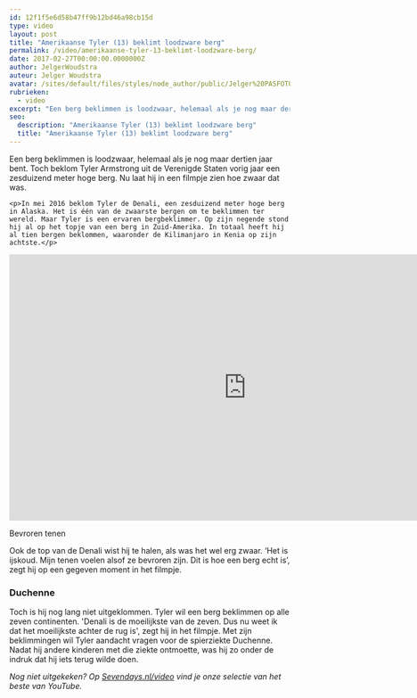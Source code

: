 ```yaml
---
id: 12f1f5e6d58b47ff9b12bd46a98cb15d
type: video
layout: post
title: "Amerikaanse Tyler (13) beklimt loodzware berg"
permalink: /video/amerikaanse-tyler-13-beklimt-loodzware-berg/
date: 2017-02-27T00:00:00.0000000Z
author: JelgerWoudstra
auteur: Jelger Woudstra
avatar: /sites/default/files/styles/node_author/public/Jelger%20PASFOTO_3469.jpg?itok=7GsNTxTw
rubrieken:
  - video
excerpt: "Een berg beklimmen is loodzwaar, helemaal als je nog maar dertien jaar bent. Toch beklom Tyler Armstrong uit de Verenigde Staten vorig jaar een zesduizend meter hoge berg. Nu laat hij in een filmpje zien hoe zwaar dat was.  "
seo:
  description: "Amerikaanse Tyler (13) beklimt loodzware berg"
  title: "Amerikaanse Tyler (13) beklimt loodzware berg"
---
```

Een berg beklimmen is loodzwaar, helemaal als je nog maar dertien jaar bent. Toch beklom Tyler Armstrong uit de Verenigde Staten vorig jaar een zesduizend meter hoge berg. Nu laat hij in een filmpje zien hoe zwaar dat was.  

    <p>In mei 2016 beklom Tyler de Denali, een zesduizend meter hoge berg in Alaska. Het is één van de zwaarste bergen om te beklimmen ter wereld. Maar Tyler is een ervaren bergbeklimmer. Op zijn negende stond hij al op het topje van een berg in Zuid-Amerika. In totaal heeft hij al tien bergen beklommen, waaronder de Kilimanjaro in Kenia op zijn achtste.</p>
<p><iframe allowfullscreen="" frameborder="0" height="478" src="https://www.youtube-nocookie.com/embed/hQQ4OGwiHa4?rel=0" width="850"></iframe></p>
<p>Bevroren tenen</p>
<p>Ook de top van de Denali wist hij te halen, als was het wel erg zwaar. ‘Het is ijskoud. Mijn tenen voelen alsof ze bevroren zijn. Dit is hoe een berg echt is’, zegt hij op een gegeven moment in het filmpje.</p>
<h3>Duchenne</h3>
<p>Toch is hij nog lang niet uitgeklommen. Tyler wil een berg beklimmen op alle zeven continenten. 'Denali is de moeilijkste van de zeven. Dus nu weet ik dat het moeilijkste achter de rug is', zegt hij in het filmpje. Met zijn beklimmingen wil Tyler aandacht vragen voor de spierziekte Duchenne. Nadat hij andere kinderen met die ziekte ontmoette, was hij zo onder de indruk dat hij iets terug wilde doen.</p>
<p><em>Nog niet uitgekeken? Op <a href="/video">Sevendays.nl/video</a> vind je onze selectie van het beste van YouTube. </em></p>  
